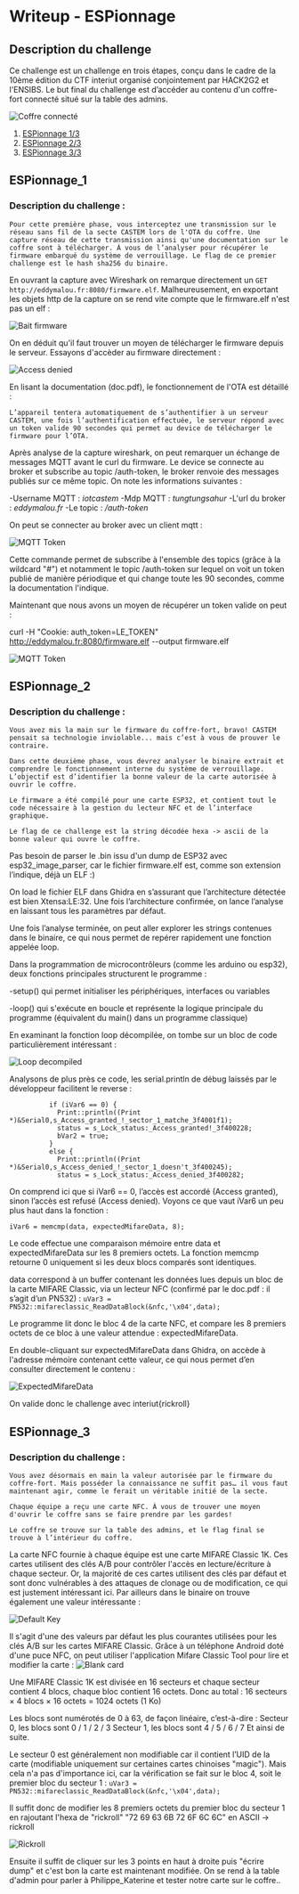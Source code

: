 # Writeup - ESPionnage

## Description du challenge

Ce challenge est un challenge en trois étapes, conçu dans le cadre de la 10ème édition du CTF
interiut organisé conjointement par HACK2G2 et l'ENSIBS. Le but final du challenge est d’accéder au contenu d'un coffre-fort connecté situé sur la table des admins.

![Coffre connecté](/challmaking/interiut2025/ESPionnage/img/coffre.jpg)


1. [ESPionnage 1/3](#ESPionnage_1)
2. [ESPionnage 2/3](#ESPionnage_2)
3. [ESPionnage 3/3](#ESPionnage_3)

## ESPionnage_1

### Description du challenge : 

```
Pour cette première phase, vous interceptez une transmission sur le réseau sans fil de la secte CASTEM lors de l'OTA du coffre. Une capture réseau de cette transmission ainsi qu'une documentation sur le coffre sont à télécharger. À vous de l’analyser pour récupérer le firmware embarqué du système de verrouillage. Le flag de ce premier challenge est le hash sha256 du binaire. 
```

En ouvrant la capture avec Wireshark on remarque directement un `GET http://eddymalou.fr:8080/firmware.elf`. Malheureusement, en exportant les objets http de la capture on se rend vite compte que le firmware.elf n'est pas un elf  : 

![Bait firmware](/challmaking/interiut2025/ESPionnage/img/bait_firmware.png)

On en déduit qu'il faut trouver un moyen de télécharger le firmware depuis le serveur. 
Essayons d'accèder au firmware directement : 

![Access denied](/challmaking/interiut2025/ESPionnage/img/denied.png)

En lisant la documentation (doc.pdf), le fonctionnement de l'OTA est détaillé : 

```
L’appareil tentera automatiquement de s’authentifier à un serveur CASTEM, une fois l’authentification effectuée, le serveur répond avec un token valide 90 secondes qui permet au device de télécharger le firmware pour l’OTA.
```
Après analyse de la capture wireshark, on peut remarquer un échange de messages MQTT avant le curl du firmware. Le device se connecte au broker et subscribe au topic /auth-token, le broker renvoie des messages publiés sur ce même topic. On note les informations suivantes : 

-Username MQTT : *iotcastem*
-Mdp MQTT : *tungtungsahur*
-L'url du broker : *eddymalou.fr*
-Le topic : */auth-token* 

On peut se connecter au broker avec un client mqtt :

![MQTT Token](/challmaking/interiut2025/ESPionnage/img/mqtt_token.png)

Cette commande permet de subscribe à l'ensemble des topics (grâce à la wildcard "#") et notamment le topic /auth-token sur lequel on voit un token publié de manière périodique et qui change toute les 90 secondes, comme la documentation l'indique.

Maintenant que nous avons un moyen de récupérer un token valide on peut :

curl -H "Cookie: auth_token=LE_TOKEN" http://eddymalou.fr:8080/firmware.elf --output firmware.elf

![MQTT Token](/challmaking/interiut2025/ESPionnage/img/flag_firmware.png)


## ESPionnage_2

### Description du challenge : 

```
Vous avez mis la main sur le firmware du coffre-fort, bravo! CASTEM pensait sa technologie inviolable... mais c’est à vous de prouver le contraire.

Dans cette deuxième phase, vous devrez analyser le binaire extrait et comprendre le fonctionnement interne du système de verrouillage. L’objectif est d’identifier la bonne valeur de la carte autorisée à ouvrir le coffre.

Le firmware a été compilé pour une carte ESP32, et contient tout le code nécessaire à la gestion du lecteur NFC et de l’interface graphique.

Le flag de ce challenge est la string décodée hexa -> ascii de la bonne valeur qui ouvre le coffre.
```

Pas besoin de parser le .bin issu d'un dump de ESP32 avec esp32_image_parser, car le fichier firmware.elf est, comme son extension l’indique, déjà un ELF :)

On load le fichier ELF dans Ghidra en s’assurant que l’architecture détectée est bien Xtensa:LE:32. Une fois l’architecture confirmée, on lance l’analyse en laissant tous les paramètres par défaut.

Une fois l’analyse terminée, on peut aller explorer les strings contenues dans le binaire, ce qui nous permet de repérer rapidement une fonction appelée loop.

Dans la programmation de microcontrôleurs (comme les arduino ou esp32), deux fonctions principales structurent le programme :

-setup() qui permet initialiser les périphériques, interfaces ou variables

-loop() qui s'exécute en boucle et représente la logique principale du programme (équivalent du main() dans un programme classique)

En examinant la fonction loop décompilée, on tombe sur un bloc de code particulièrement intéressant :

![Loop decompiled](/challmaking/interiut2025/ESPionnage/img/loop_decompiled.png)

Analysons de plus près ce code, les serial.println de débug laissés par le développeur facilitent le reverse : 

```    
          if (iVar6 == 0) {
            Print::println((Print *)&Serial0,s_Access_granted_!_sector_1_matche_3f4001f1);
            status = s_Lock_status:_Access_granted!_3f400228;
            bVar2 = true;
          }
          else {
            Print::println((Print *)&Serial0,s_Access_denied_!_sector_1_doesn't_3f400245);
            status = s_Lock_status:_Access_denied_3f400282;
```

On comprend ici que si iVar6 == 0, l’accès est accordé (Access granted), sinon l’accès est refusé (Access denied). Voyons ce que vaut iVar6 un peu plus haut dans la fonction :

`iVar6 = memcmp(data, expectedMifareData, 8);`

Le code effectue une comparaison mémoire entre data et expectedMifareData sur les 8 premiers octets. La fonction memcmp retourne 0 uniquement si les deux blocs comparés sont identiques.

data correspond à un buffer contenant les données lues depuis un bloc de la carte MIFARE Classic, via un lecteur NFC (confirmé par le doc.pdf : il s’agit d’un PN532) :
`uVar3 = PN532::mifareclassic_ReadDataBlock(&nfc,'\x04',data);`

Le programme lit donc le bloc 4 de la carte NFC, et compare les 8 premiers octets de ce bloc à une valeur attendue : expectedMifareData.

En double-cliquant sur expectedMifareData dans Ghidra, on accède à l'adresse mémoire contenant cette valeur, ce qui nous permet d’en consulter directement le contenu :

![ExpectedMifareData](/challmaking/interiut2025/ESPionnage/img/expected_mifare_data.png)

On valide donc le challenge avec interiut{rickroll}

## ESPionnage_3

### Description du challenge : 
```
Vous avez désormais en main la valeur autorisée par le firmware du coffre-fort. Mais posséder la connaissance ne suffit pas… il vous faut maintenant agir, comme le ferait un véritable initié de la secte.

Chaque équipe a reçu une carte NFC. À vous de trouver une moyen d'ouvrir le coffre sans se faire prendre par les gardes!  

Le coffre se trouve sur la table des admins, et le flag final se trouve à l’intérieur du coffre.
```

La carte NFC fournie à chaque équipe est une carte MIFARE Classic 1K. Ces cartes utilisent des clés A/B pour contrôler l'accès en lecture/écriture à chaque secteur. Or, la majorité de ces cartes utilisent des clés par défaut et sont donc vulnérables à des attaques de clonage ou de modification, ce qui est justement intéressant ici.
Par ailleurs dans le binaire on trouve également une valeur intéressante : 

![Default Key](/challmaking/interiut2025/ESPionnage/img/default_key.png)

Il s'agit d'une des valeurs par défaut les plus courantes utilisées pour les clés A/B sur les cartes MIFARE Classic.
Grâce à un téléphone Android doté d'une puce NFC, on peut utiliser l'application Mifare Classic Tool pour lire et modifier la carte : 
![Blank card](/challmaking/interiut2025/ESPionnage/img/secteurs.png)

Une MIFARE Classic 1K est divisée en 16 secteurs et chaque secteur contient 4 blocs, chaque bloc contient 16 octets. Donc au total : 16 secteurs × 4 blocs × 16 octets = 1024 octets (1 Ko)

Les blocs sont numérotés de 0 à 63, de façon linéaire, c’est-à-dire :
Secteur 0, les blocs sont 0 / 1 / 2 / 3 
Secteur 1, les blocs sont 4 / 5 / 6 / 7
Et ainsi de suite. 

Le secteur 0 est généralement non modifiable car il contient l’UID de la carte (modifiable uniquement sur certaines cartes chinoises "magic"). Mais cela n'a pas d'importance ici, car la vérification se fait sur le bloc 4, soit le premier bloc du secteur 1 : `uVar3 = PN532::mifareclassic_ReadDataBlock(&nfc,'\x04',data);`

Il suffit donc de modifier les 8 premiers octets du premier bloc du secteur 1 en rajoutant l'hexa de "rickroll"
"72 69 63 6B 72 6F 6C 6C" en ASCII -> rickroll

![Rickroll](/challmaking/interiut2025/ESPionnage/img/rickroll.png)

Ensuite il suffit de cliquer sur les 3 points en haut à droite puis "écrire dump" et c'est bon la carte est maintenant modifiée. On se rend à la table d'admin pour parler à Philippe_Katerine et tester notre carte sur le coffre..
